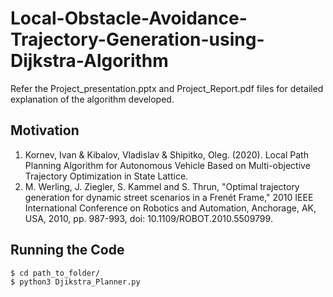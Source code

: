 # Local-Obstacle-Avoidance-Trajectory-Generation-using-Dijkstra-Algorithm
Refer the Project_presentation.pptx and Project_Report.pdf files for detailed explanation of the algorithm developed. 

## Motivation

1. Kornev, Ivan & Kibalov, Vladislav & Shipitko, Oleg. (2020). Local Path Planning Algorithm for Autonomous Vehicle Based on Multi-objective Trajectory Optimization in State Lattice.
2. M. Werling, J. Ziegler, S. Kammel and S. Thrun, "Optimal trajectory generation for dynamic street scenarios in a Frenét Frame," 2010 IEEE International Conference on Robotics and Automation, Anchorage, AK, USA, 2010, pp. 987-993, doi: 10.1109/ROBOT.2010.5509799.




## Running the Code

```bash
$ cd path_to_folder/
$ python3 Djikstra_Planner.py
```

